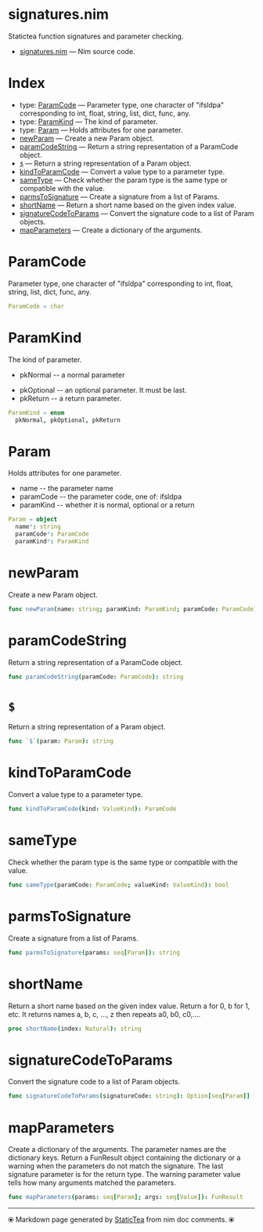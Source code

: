 # signatures.nim

Statictea function signatures and parameter checking.

* [signatures.nim](../src/signatures.nim) &mdash; Nim source code.
# Index

* type: [ParamCode](#paramcode) &mdash; Parameter type, one character of "ifsldpa" corresponding to int, float, string, list, dict, func, any.
* type: [ParamKind](#paramkind) &mdash; The kind of parameter.
* type: [Param](#param) &mdash; Holds attributes for one parameter.
* [newParam](#newparam) &mdash; Create a new Param object.
* [paramCodeString](#paramcodestring) &mdash; Return a string representation of a ParamCode object.
* [`$`](#) &mdash; Return a string representation of a Param object.
* [kindToParamCode](#kindtoparamcode) &mdash; Convert a value type to a parameter type.
* [sameType](#sametype) &mdash; Check whether the param type is the same type or compatible with the value.
* [parmsToSignature](#parmstosignature) &mdash; Create a signature from a list of Params.
* [shortName](#shortname) &mdash; Return a short name based on the given index value.
* [signatureCodeToParams](#signaturecodetoparams) &mdash; Convert the signature code to a list of Param objects.
* [mapParameters](#mapparameters) &mdash; Create a dictionary of the arguments.

# ParamCode

Parameter type, one character of "ifsldpa" corresponding to int, float, string, list, dict, func, any.

```nim
ParamCode = char
```

# ParamKind

The kind of parameter.<ul class="simple"><li>pkNormal -- a normal parameter</li>
<li>pkOptional -- an optional parameter. It must be last.</li>
<li>pkReturn -- a return parameter.</li>
</ul>


```nim
ParamKind = enum
  pkNormal, pkOptional, pkReturn
```

# Param

Holds attributes for one parameter.
* name -- the parameter name
* paramCode -- the parameter code, one of: ifsldpa
* paramKind -- whether it is normal, optional or a return

```nim
Param = object
  name*: string
  paramCode*: ParamCode
  paramKind*: ParamKind

```

# newParam

Create a new Param object.

```nim
func newParam(name: string; paramKind: ParamKind; paramCode: ParamCode): Param
```

# paramCodeString

Return a string representation of a ParamCode object.

```nim
func paramCodeString(paramCode: ParamCode): string
```

# `$`

Return a string representation of a Param object.

```nim
func `$`(param: Param): string
```

# kindToParamCode

Convert a value type to a parameter type.

```nim
func kindToParamCode(kind: ValueKind): ParamCode
```

# sameType

Check whether the param type is the same type or compatible with the value.

```nim
func sameType(paramCode: ParamCode; valueKind: ValueKind): bool
```

# parmsToSignature

Create a signature from a list of Params.

```nim
func parmsToSignature(params: seq[Param]): string
```

# shortName

Return a short name based on the given index value. Return a for 0, b for 1, etc.  It returns names a, b, c, ..., z then repeats a0, b0, c0,....

```nim
proc shortName(index: Natural): string
```

# signatureCodeToParams

Convert the signature code to a list of Param objects.

```nim
func signatureCodeToParams(signatureCode: string): Option[seq[Param]]
```

# mapParameters

Create a dictionary of the arguments. The parameter names are the dictionary keys.  Return a FunResult object containing the dictionary or a warning when the parameters do not match the signature.  The last signature parameter is for the return type. The warning parameter value tells how many arguments matched the parameters.

```nim
func mapParameters(params: seq[Param]; args: seq[Value]): FunResult
```


---
⦿ Markdown page generated by [StaticTea](https://github.com/flenniken/statictea/) from nim doc comments. ⦿
